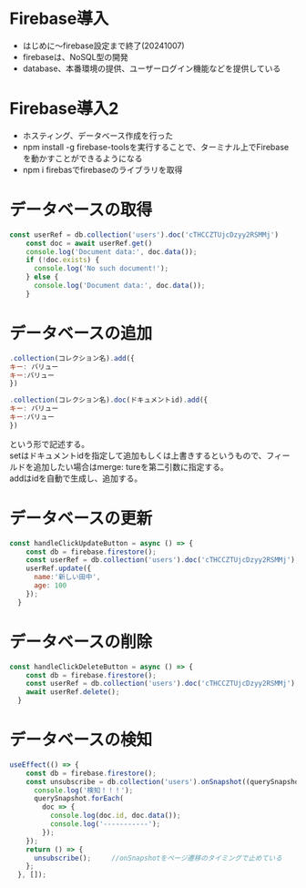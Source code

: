 # Firebase導入
- はじめに～firebase設定まで終了(20241007)  
- firebaseは、NoSQL型の開発
- database、本番環境の提供、ユーザーログイン機能などを提供している

# Firebase導入2
- ホスティング、データベース作成を行った  
- npm install -g firebase-toolsを実行することで、ターミナル上でFirebaseを動かすことができるようになる
-  npm i firebasでfirebaseのライブラリを取得

# データベースの取得
```js
const userRef = db.collection('users').doc('cTHCCZTUjcDzyy2RSMMj')
    const doc = await userRef.get()
    console.log('Document data:', doc.data());
    if (!doc.exists) {
      console.log('No such document!');
    } else {
      console.log('Document data:', doc.data());
    }
```
  
# データベースの追加
```js
.collection(コレクション名).add({
キー: バリュー
キー:バリュー
})

.collection(コレクション名).doc(ドキュメントid).add({
キー: バリュー
キー:バリュー
})
```

という形で記述する。  
setはドキュメントidを指定して追加もしくは上書きするというもので、フィールドを追加したい場合はmerge: tureを第二引数に指定する。  
addはidを自動で生成し、追加する。

# データベースの更新
```js
const handleClickUpdateButton = async () => {
    const db = firebase.firestore();
    const userRef = db.collection('users').doc('cTHCCZTUjcDzyy2RSMMj');
    userRef.update({
      name:'新しい田中',
      age: 100
    });
  }
```

# データベースの削除
```js
const handleClickDeleteButton = async () => {
    const db = firebase.firestore();
    const userRef = db.collection('users').doc('cTHCCZTUjcDzyy2RSMMj');
    await userRef.delete();
  }
```

# データベースの検知
```js
useEffect(() => {
    const db = firebase.firestore();
    const unsubscribe = db.collection('users').onSnapshot((querySnapshot) => {
      console.log('検知！！！');
      querySnapshot.forEach(
        doc => {
          console.log(doc.id, doc.data());
          console.log('-----------');
        });
    });
    return () => {
      unsubscribe();　　　//onSnapshotをページ遷移のタイミングで止めている
    };
  }, []);
```
